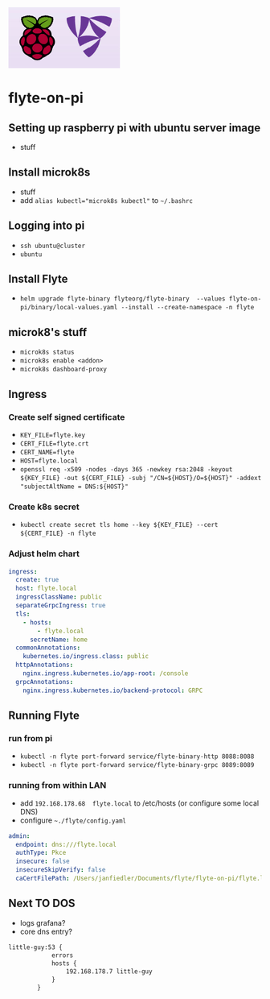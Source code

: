 ![flyte-on-pi](./assets/flyte-on-pi.png)
# flyte-on-pi

## Setting up raspberry pi with ubuntu server image
- stuff
## Install microk8s
- stuff
- add `alias kubectl="microk8s kubectl"` to `~/.bashrc`
## Logging into pi

- `ssh ubuntu@cluster`
- `ubuntu`

## Install Flyte
- `helm upgrade flyte-binary flyteorg/flyte-binary  --values flyte-on-pi/binary/local-values.yaml --install --create-namespace -n flyte`

## microk8's stuff

- `microk8s status`
- `microk8s enable <addon>`
- `microk8s dashboard-proxy`

## Ingress
### Create self signed certificate
- `KEY_FILE=flyte.key`
- `CERT_FILE=flyte.crt`
- `CERT_NAME=flyte`
- `HOST=flyte.local`
- `openssl req -x509 -nodes -days 365 -newkey rsa:2048 -keyout ${KEY_FILE} -out ${CERT_FILE} -subj "/CN=${HOST}/O=${HOST}" -addext "subjectAltName = DNS:${HOST}"`
### Create k8s secret
- `kubectl create secret tls home --key ${KEY_FILE} --cert ${CERT_FILE} -n flyte`
### Adjust helm chart
``` yaml
ingress:
  create: true
  host: flyte.local
  ingressClassName: public
  separateGrpcIngress: true
  tls:
    - hosts:
        - flyte.local
      secretName: home
  commonAnnotations:
    kubernetes.io/ingress.class: public
  httpAnnotations:
    nginx.ingress.kubernetes.io/app-root: /console
  grpcAnnotations:
    nginx.ingress.kubernetes.io/backend-protocol: GRPC
```
## Running Flyte
### run from pi
- `kubectl -n flyte port-forward service/flyte-binary-http 8088:8088`
- `kubectl -n flyte port-forward service/flyte-binary-grpc 8089:8089`
### running from within LAN
- add `192.168.178.68  flyte.local` to /etc/hosts (or configure some local DNS)
- configure `~./flyte/config.yaml`
``` yaml
admin:
  endpoint: dns:///flyte.local
  authType: Pkce
  insecure: false
  insecureSkipVerify: false
  caCertFilePath: /Users/janfiedler/Documents/flyte/flyte-on-pi/flyte.local.cer
```


## Next TO DOS
- logs grafana?
- core dns entry?
```
little-guy:53 {
		    errors
		    hosts {       
		        192.168.178.7 little-guy       
		    }
		}
```
